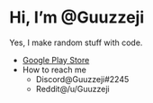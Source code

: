 # Hi, I’m @Guuzzeji
Yes, I make random stuff with code.

- [Google Play Store](https://play.google.com/store/apps/dev?id=8811179052647684207) 
- How to reach me
    - Discord@Guuzzeji#2245 
    - Reddit@/u/Guuzzeji

<!---
Guuzzeji/Guuzzeji is a ✨ special ✨ repository because its `README.md` (this file) appears on your GitHub profile.
You can click the Preview link to take a look at your changes.
--->

